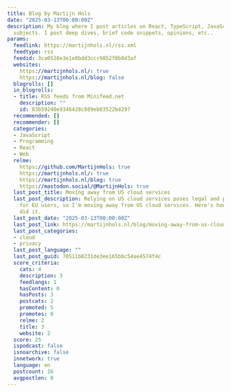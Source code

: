 ```yaml
---
title: Blog by Martijn Hols
date: "2025-03-13T00:00:00Z"
description: My blog where I post articles on React, TypeScript, JavaScript and related
  subjects. I post deep dives, brief code snippets, opinions, etc..
params:
  feedlink: https://martijnhols.nl/rss.xml
  feedtype: rss
  feedid: 3ca0528e3e1e8bdd3ccc9852f8b8d3af
  websites:
    https://martijnhols.nl/: true
    https://martijnhols.nl/blog: false
  blogrolls: []
  in_blogrolls:
  - title: RSS feeds from Minifeed.net
    description: ""
    id: 83b59248e9346428c889eb03522b4297
  recommended: []
  recommender: []
  categories:
  - JavaScript
  - Programming
  - React
  - Web
  relme:
    https://github.com/MartijnHols: true
    https://martijnhols.nl/: true
    https://martijnhols.nl/blog: true
    https://mastodon.social/@MartijnHols: true
  last_post_title: Moving away from US cloud services
  last_post_description: Relying on US cloud services poses legal and political risks
    for EU users, so I'm moving away from US cloud services. Here's how and why I
    did it.
  last_post_date: "2025-03-13T00:00:00Z"
  last_post_link: https://martijnhols.nl/blog/moving-away-from-us-cloud-services
  last_post_categories:
  - cloud
  - privacy
  last_post_language: ""
  last_post_guid: 70511b8231de3ee165bbc54ae4574f4c
  score_criteria:
    cats: 4
    description: 3
    feedlangs: 1
    hasContent: 0
    hasPosts: 3
    postcats: 2
    promoted: 5
    promotes: 0
    relme: 2
    title: 3
    website: 2
  score: 25
  ispodcast: false
  isnoarchive: false
  innetwork: true
  language: en
  postcount: 16
  avgpostlen: 0
---
```

